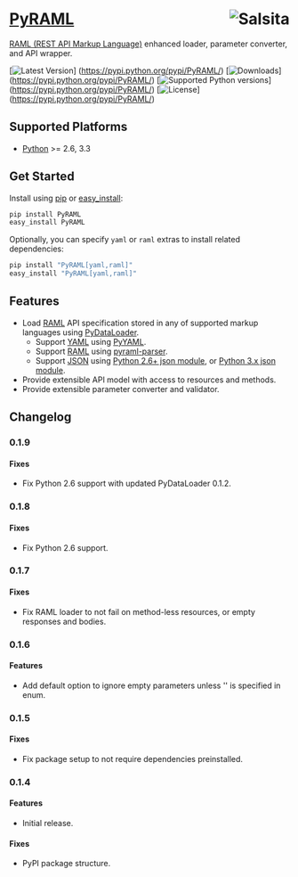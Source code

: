 # [PyRAML](https://github.com/salsita/pyraml) <a href='https://github.com/salsita'><img align='right' title='Salsita' src='https://www.google.com/a/cpanel/salsitasoft.com/images/logo.gif?alpha=1' /></a>

[RAML (REST API Markup Language)](http://raml.org/) enhanced loader, parameter converter, and API wrapper.

[![Latest Version](https://pypip.in/version/PyRAML/badge.svg)]
(https://pypi.python.org/pypi/PyRAML/)
[![Downloads](https://pypip.in/download/PyRAML/badge.svg)]
(https://pypi.python.org/pypi/PyRAML/)
[![Supported Python versions](https://pypip.in/py_versions/PyRAML/badge.svg)]
(https://pypi.python.org/pypi/PyRAML/)
[![License](https://pypip.in/license/PyRAML/badge.svg)]
(https://pypi.python.org/pypi/PyRAML/)


## Supported Platforms

* [Python](http://www.python.org/) >= 2.6, 3.3


## Get Started

Install using [pip](https://pip.pypa.io/) or [easy_install](http://pythonhosted.org/setuptools/easy_install.html):
```bash
pip install PyRAML
easy_install PyRAML
```

Optionally, you can specify `yaml` or `raml` extras to install related dependencies:
```bash
pip install "PyRAML[yaml,raml]"
easy_install "PyRAML[yaml,raml]"
```

## Features

- Load [RAML](http://raml.org/) API specification stored in any of supported markup languages using [PyDataLoader](https://github.com/salsita/pydataloader).
  - Support [YAML](http://yaml.org/) using [PyYAML](http://pyyaml.org/wiki/PyYAML).
  - Support [RAML](http://raml.org/) using [pyraml-parser](https://github.com/an2deg/pyraml-parser).
  - Support [JSON](http://json.org/) using [Python 2.6+ json module](https://docs.python.org/2/library/json.html), or [Python 3.x json module](https://docs.python.org/3/library/json.html).
- Provide extensible API model with access to resources and methods.
- Provide extensible parameter converter and validator.

## Changelog

### 0.1.9

#### Fixes

- Fix Python 2.6 support with updated PyDataLoader 0.1.2.

### 0.1.8

#### Fixes

- Fix Python 2.6 support.

### 0.1.7

#### Fixes

- Fix RAML loader to not fail on method-less resources, or empty responses and bodies.

### 0.1.6

#### Features

- Add default option to ignore empty parameters unless '' is specified in enum.

### 0.1.5

#### Fixes

- Fix package setup to not require dependencies preinstalled.

### 0.1.4

#### Features

- Initial release.

#### Fixes

- PyPI package structure.
